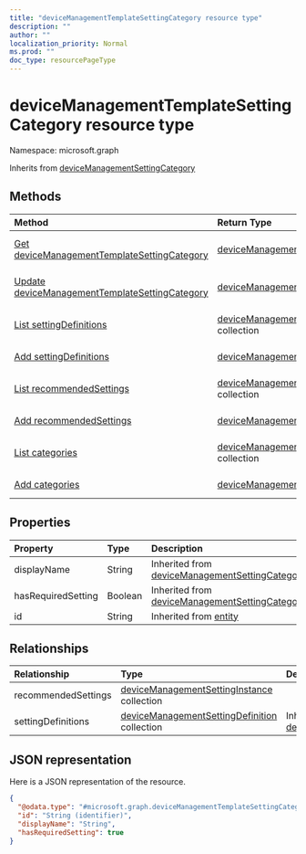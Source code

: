 ```yaml
---
title: "deviceManagementTemplateSettingCategory resource type"
description: ""
author: ""
localization_priority: Normal
ms.prod: ""
doc_type: resourcePageType
---
```


# deviceManagementTemplateSettingCategory resource type


Namespace: microsoft.graph




Inherits from [deviceManagementSettingCategory](../resources/devicemanagementsettingcategory.md)

## Methods
|Method|Return Type|Description|
|:---|:---|:---|
|[Get deviceManagementTemplateSettingCategory](../api/devicemanagementtemplatesettingcategory-get.md)|[deviceManagementTemplateSettingCategory](../resources/devicemanagementtemplatesettingcategory.md)|Read properties and relationships of the [deviceManagementTemplateSettingCategory](../resources/devicemanagementtemplatesettingcategory.md) object.|
|[Update deviceManagementTemplateSettingCategory](../api/devicemanagementtemplatesettingcategory-update.md)|[deviceManagementTemplateSettingCategory](../resources/devicemanagementtemplatesettingcategory.md)|Update the properties of a [deviceManagementTemplateSettingCategory](../resources/devicemanagementtemplatesettingcategory.md) object.|
|[List settingDefinitions](../api/devicemanagementtemplatesettingcategory-list-settingdefinitions.md)|[deviceManagementSettingDefinition](../resources/devicemanagementsettingdefinition.md) collection|Get the deviceManagementSettingDefinitions from the settingDefinitions navigation property.|
|[Add settingDefinitions](../api/devicemanagementtemplatesettingcategory-post-settingdefinitions.md)|[deviceManagementSettingDefinition](../resources/devicemanagementsettingdefinition.md)|Add settingDefinitions by posting to the settingDefinitions collection.|
|[List recommendedSettings](../api/devicemanagementtemplatesettingcategory-list-recommendedsettings.md)|[deviceManagementSettingInstance](../resources/devicemanagementsettinginstance.md) collection|Get the deviceManagementSettingInstances from the recommendedSettings navigation property.|
|[Add recommendedSettings](../api/devicemanagementtemplatesettingcategory-post-recommendedsettings.md)|[deviceManagementSettingInstance](../resources/devicemanagementsettinginstance.md)|Add recommendedSettings by posting to the recommendedSettings collection.|
|[List categories](../api/devicemanagementtemplate-list-categories.md)|[deviceManagementTemplateSettingCategory](../resources/devicemanagementtemplatesettingcategory.md) collection|Get the deviceManagementTemplateSettingCategories from the categories navigation property.|
|[Add categories](../api/devicemanagementtemplate-post-categories.md)|[deviceManagementTemplateSettingCategory](../resources/devicemanagementtemplatesettingcategory.md)|Add categories by posting to the categories collection.|

## Properties
|Property|Type|Description|
|:---|:---|:---|
|displayName|String| Inherited from [deviceManagementSettingCategory](../resources/devicemanagementsettingcategory.md)|
|hasRequiredSetting|Boolean| Inherited from [deviceManagementSettingCategory](../resources/devicemanagementsettingcategory.md)|
|id|String| Inherited from [entity](../resources/entity.md)|

## Relationships
|Relationship|Type|Description|
|:---|:---|:---|
|recommendedSettings|[deviceManagementSettingInstance](../resources/devicemanagementsettinginstance.md) collection||
|settingDefinitions|[deviceManagementSettingDefinition](../resources/devicemanagementsettingdefinition.md) collection| Inherited from [deviceManagementSettingCategory](../resources/devicemanagementsettingcategory.md)|

## JSON representation
Here is a JSON representation of the resource.
<!-- {
  "blockType": "resource",
  "keyProperty": "id",
  "@odata.type": "microsoft.graph.deviceManagementTemplateSettingCategory",
  "baseType": "microsoft.graph.deviceManagementSettingCategory",
  "openType": false
}
-->
``` json
{
  "@odata.type": "#microsoft.graph.deviceManagementTemplateSettingCategory",
  "id": "String (identifier)",
  "displayName": "String",
  "hasRequiredSetting": true
}
```

